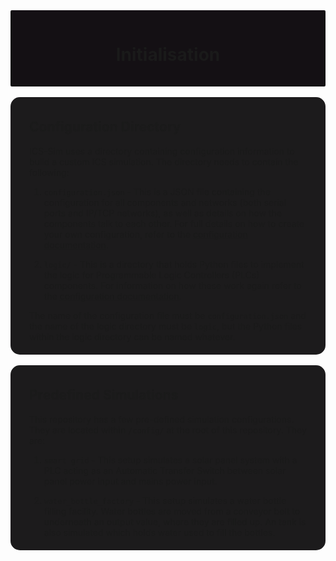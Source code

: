 <div style="background-color: rgb(20, 16, 20); padding: 15px 30px; border-radius: 2px; text-align: center;">

# Initialisation

</div>

<br>

<div style="background-color: rgb(28, 27, 28); padding: 6px 30px; border-radius: 15px">

## Configuration Directory
ICS-Sim uses a directory containing configuration information to build a custom ICS simulation. The directory needs to contain the following:

1. `configuration.json` - This is a JSON file containing the configuration for all components and networks (both serial ports and IP/TCP networks), as well as details on how the components talk to each other. For full details on how to create your own configuration, refer to the [configuration documentation](configure.md).

2. `logic/` - This is a directory that holds Python files to implement the logic for Programmable Logic Controllers (PLCs) components. For information on how these work again refer to the [configuration documentation](configure.md).


The name of the configuration file must be `configuration.json` and the name of the logic directory must be `logic`, but the Python files within the logic directory can be named whatever.

</div>

<br>

<div style="background-color: rgb(28, 27, 28); padding: 6px 30px; border-radius: 15px">

## Predefined Simulations
This repository has a few pre-defined simulation configurations. They are located within `/config/` at the root of this repository. They are:

1. `smart_grid` - This setup simulates a solar panel system with a PLC acting as an Automatic Transfer Switch between solar panel power input and mains power input.

2. `water_bottle_factory` - This setup simulates a water bottle filling facility. Water bottles are moved from a conveyor belt to underneath an output value, where they are filled up. An tank is also simulated which holds water used to fill the bottles.

</div>